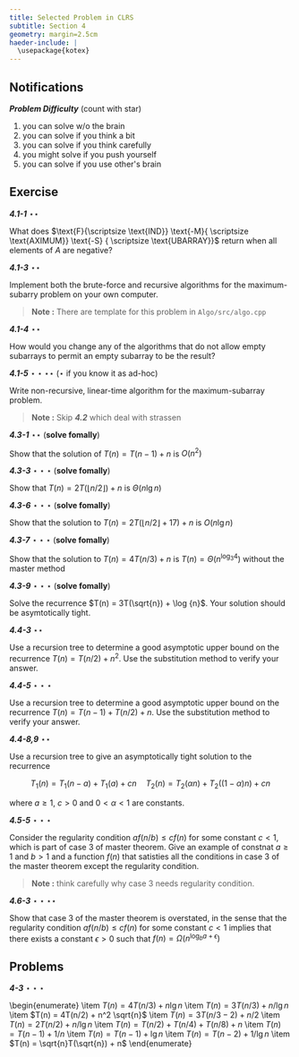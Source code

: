 ```yaml
---
title: Selected Problem in CLRS
subtitle: Section 4
geometry: margin=2.5cm
haeder-include: | 
  \usepackage{kotex}  
---
```




## Notifications

***Problem Difficulty*** (count with star)

1. you can solve w/o the brain
2. you can solve if you think a bit
3. you can solve if you think carefully
4. you might solve if you push yourself
5. you can solve if you use other's brain

## Exercise

***4.1-1*** $\star\star$

What does $\text{F}{\scriptsize \text{IND}} \text{-M}{ \scriptsize \text{AXIMUM}} \text{-S} { \scriptsize \text{UBARRAY}}$ return when all elements of $A$ are negative?

***4.1-3*** $\star\star$

Implement both the brute-force and recursive algorithms for the maximum-subarry problem on your own computer. 

> **Note :** There are template for this problem in `Algo/src/algo.cpp`

***4.1-4*** $\star\star$

How would you change any of the algorithms that do not allow empty subarrays to permit an empty subarray to be the result?

***4.1-5*** $\star\star\star\star$ ($\star$ if you know it as ad-hoc)

Write non-recursive, linear-time algorithm for the maximum-subarray problem.

> **Note :** Skip ***4.2*** which deal with strassen


***4.3-1*** $\star\star$ (**solve fomally**)

Show that the solution of $T(n) = T(n-1) + n$ is $O(n^2)$

***4.3-3*** $\star\star\star$ (**solve fomally**)

Show that $T(n) = 2T(\lfloor n/2 \rfloor) + n$ is $\Theta(n \lg n)$

***4.3-6*** $\star\star\star$ (**solve fomally**)

Show that the solution to $T(n) = 2T(\lfloor n/2 \rfloor + 17) + n$ is $O(n \lg n)$

***4.3-7*** $\star\star\star$ (**solve fomally**)

Show that the solution to $T(n) = 4T(n/3) + n$  is $T(n) = \Theta(n^{\log_3{4}})$ without the master method

***4.3-9*** $\star\star\star$ (**solve fomally**)

Solve the recurrence $T(n) = 3T(\sqrt{n}) + \log {n}$. Your solution should be asymtotically tight.

***4.4-3*** $\star\star$

Use a recursion tree to determine a good asymptotic upper bound on the recurrence $T(n) = T(n/2) + n^2$. Use the substitution method to verify your answer.

***4.4-5*** $\star\star\star$

Use a recursion tree to determine a good asymptotic upper bound on the recurrence $T(n) = T(n-1) + T(n/2) + n$. Use the substitution method to verify your answer.

***4.4-8,9*** $\star\star$

Use a recursion tree to give an asymptotically tight solution to the recurrence 

$$T_1(n)=T_1(n-a)+T_1(a)+cn \quad T_2(n)=T_2(\alpha n) + T_2((1-\alpha)n) + cn$$

where $a \ge 1$, $c > 0$ and $0 < \alpha < 1$ are constants.

***4.5-5*** $\star\star\star$

Consider the regularity condition $a f(n/b) \le c f(n)$ for some constant $c < 1$, which is part of case 3 of master theorem. Give an example of constnat $a \ge 1$ and $b>1$ and a function $f(n)$ that satisties all the conditions in case 3 of the master theorem except the regularity condition.

> **Note :** think carefully why case 3 needs regularity condition.

***4.6-3*** $\star\star\star\star$

Show that case 3 of the master theorem is overstated, in the sense that the regularity condition $af(n/b) \le cf(n)$ for some constant $c<1$ implies that there exists a constant $\epsilon > 0$ such that $f(n) = \Omega(n^{\log_b{a}+\epsilon})$

## Problems

***4-3*** $\star\star\star$

\begin{enumerate}
\item $T(n) = 4T(n/3) + n \lg{n}$
\item $T(n) = 3T(n/3) + n / \lg{n}$
\item $T(n) = 4T(n/2) + n^2 \sqrt{n}$
\item $T(n) = 3T(n/3 - 2) + n/2$
\item $T(n) = 2T(n/2) + n / \lg{n}$
\item $T(n) = T(n/2) + T(n/4) + T(n/8) + n$
\item $T(n) = T(n-1) + 1/n$
\item $T(n) = T(n-1) + \lg{n}$
\item $T(n) = T(n-2) + 1 / \lg{n}$
\item $T(n) = \sqrt{n}T(\sqrt{n}) + n$
\end{enumerate}